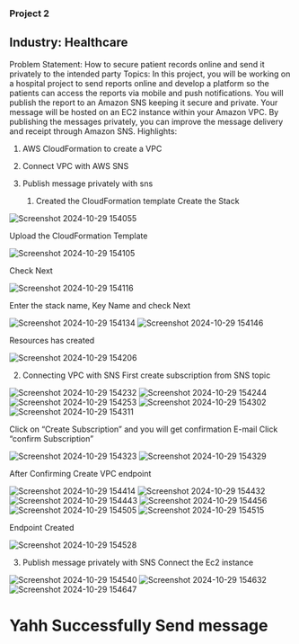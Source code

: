 ### Project 2
## Industry: Healthcare
Problem Statement:
How to secure patient records online and send it privately to the intended party
Topics:
In this project, you will be working on a hospital project to send reports online and
develop a platform so the patients can access the reports via mobile and push
notifications. You will publish the report to an Amazon SNS keeping it secure and
private. Your message will be hosted on an EC2 instance within your Amazon
VPC. By publishing the messages privately, you can improve the message
delivery and receipt through Amazon SNS.
Highlights:
1. AWS CloudFormation to create a VPC
2. Connect VPC with AWS SNS
3. Publish message privately with sns

   1.	Created the CloudFormation template
           Create the Stack

![Screenshot 2024-10-29 154055](https://github.com/user-attachments/assets/adb28fc0-f833-4be0-84db-05bac6083fe8)
 
  Upload the CloudFormation Template

![Screenshot 2024-10-29 154105](https://github.com/user-attachments/assets/c8cb79c9-be1c-41f0-9d0a-3325cc472a89)

Check Next

![Screenshot 2024-10-29 154116](https://github.com/user-attachments/assets/bc3cc52b-ecd8-493b-b61d-401b3956b41c)

Enter the stack name, Key Name and check Next

![Screenshot 2024-10-29 154134](https://github.com/user-attachments/assets/95e46df0-7a9d-4ac3-accf-ed196473d8d5)
![Screenshot 2024-10-29 154146](https://github.com/user-attachments/assets/89ef99e8-a744-4c02-8532-782d4695dd2f)

Resources has created

![Screenshot 2024-10-29 154206](https://github.com/user-attachments/assets/2c6fd242-4684-4b70-85af-3804ae3a0d77)

2.	Connecting VPC with SNS
First create subscription from SNS topic 

![Screenshot 2024-10-29 154232](https://github.com/user-attachments/assets/4058e1a2-7573-4575-aedf-bfa86cd7a03e)
![Screenshot 2024-10-29 154244](https://github.com/user-attachments/assets/9543e745-faa8-44c9-a989-ce6f4a473db1)
![Screenshot 2024-10-29 154253](https://github.com/user-attachments/assets/991ab663-42c3-45a7-af4e-308051fad2ff)
![Screenshot 2024-10-29 154302](https://github.com/user-attachments/assets/9fe07cd3-f850-4a8b-845b-4106cea5e380)
![Screenshot 2024-10-29 154311](https://github.com/user-attachments/assets/12b8b4d8-9dbd-438f-a030-6589b511a1ff)

Click on “Create Subscription” and you will get confirmation E-mail Click “confirm Subscription”

![Screenshot 2024-10-29 154323](https://github.com/user-attachments/assets/7028d948-1f98-4afd-8d61-6d389492bc2e)
![Screenshot 2024-10-29 154329](https://github.com/user-attachments/assets/c5b3e8f9-4f16-43f4-be67-a374b7cacdc9)

After Confirming Create VPC endpoint

![Screenshot 2024-10-29 154414](https://github.com/user-attachments/assets/a5259ee1-03bd-424a-8345-94a1f8686510)
![Screenshot 2024-10-29 154432](https://github.com/user-attachments/assets/582c9632-623d-467f-9e10-edaed0445985)
![Screenshot 2024-10-29 154443](https://github.com/user-attachments/assets/2ab8070d-9be9-45f5-ac0a-eea8f72885c4)
![Screenshot 2024-10-29 154456](https://github.com/user-attachments/assets/7d2e10c0-73f7-4b41-8cc6-ab93b326581a)
![Screenshot 2024-10-29 154505](https://github.com/user-attachments/assets/4c81fcb6-3a2a-4bd8-8e97-27e6c5d016bc)
![Screenshot 2024-10-29 154515](https://github.com/user-attachments/assets/f98f198b-df6f-4486-8063-cc0d853b22a3)

Endpoint Created 

![Screenshot 2024-10-29 154528](https://github.com/user-attachments/assets/88469c4a-6245-4e11-9b80-572b5703a1af)

3.	Publish message privately with SNS
    Connect the Ec2 instance
 
   ![Screenshot 2024-10-29 154540](https://github.com/user-attachments/assets/91d957c2-fb51-4562-a37d-269bc46a90d1)
  	![Screenshot 2024-10-29 154632](https://github.com/user-attachments/assets/afdd1dfd-e23a-4479-aa09-367ad9ec56f3)
  	![Screenshot 2024-10-29 154647](https://github.com/user-attachments/assets/0dd9818f-4050-432f-9eff-ee18d7cc3cd5)

   # Yahh Successfully Send message

























